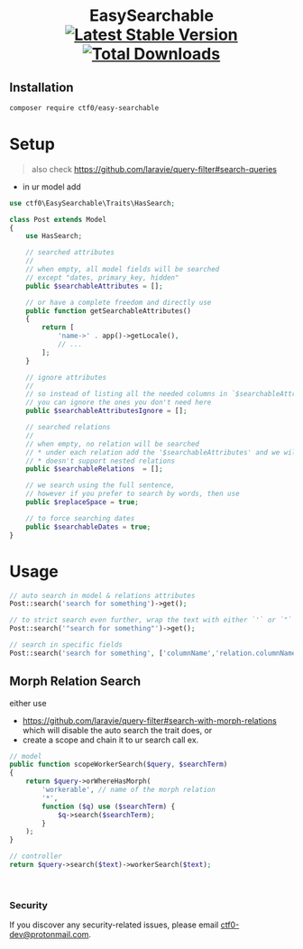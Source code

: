 <h1 align="center">
    EasySearchable
    <br>
    <a href="https://packagist.org/packages/ctf0/easy-searchable"><img src="https://img.shields.io/packagist/v/ctf0/easy-searchable.svg" alt="Latest Stable Version"/></a>
    <a href="https://packagist.org/packages/ctf0/easy-searchable"><img src="https://img.shields.io/packagist/dt/ctf0/easy-searchable.svg" alt="Total Downloads"/></a>
</h1>

## Installation

``` bash
composer require ctf0/easy-searchable
```

# Setup

> also check https://github.com/laravie/query-filter#search-queries

- in ur model add

```php
use ctf0\EasySearchable\Traits\HasSearch;

class Post extends Model
{
    use HasSearch;

    // searched attributes
    //
    // when empty, all model fields will be searched
    // except "dates, primary_key, hidden"
    public $searchableAttributes = [];

    // or have a complete freedom and directly use
    public function getSearchableAttributes()
    {
        return [
            'name->' . app()->getLocale(),
            // ...
        ];
    }

    // ignore attributes
    //
    // so instead of listing all the needed columns in `$searchableAttributes`
    // you can ignore the ones you don't need here
    public $searchableAttributesIgnore = [];

    // searched relations
    //
    // when empty, no relation will be searched
    // * under each relation add the '$searchableAttributes' and we will pick them up automatically
    // * doesn't support nested relations
    public $searchableRelations  = [];

    // we search using the full sentence,
    // however if you prefer to search by words, then use
    public $replaceSpace = true;

    // to force searching dates
    public $searchableDates = true;
}
```

# Usage

```php
// auto search in model & relations attributes
Post::search('search for something')->get();

// to strict search even further, wrap the text with either `'` or `"`
Post::search('"search for something"')->get();

// search in specific fields
Post::search('search for something', ['columnName','relation.columnName'])->get();
```

## Morph Relation Search

either use 
- https://github.com/laravie/query-filter#search-with-morph-relations which will disable the auto search the trait does, or
- create a scope and chain it to ur search call ex.
```php
// model
public function scopeWorkerSearch($query, $searchTerm)
{
    return $query->orWhereHasMorph(
        'workerable', // name of the morph relation
        '*',
        function ($q) use ($searchTerm) {
            $q->search($searchTerm);
        }
    );
}

// controller
return $query->search($text)->workerSearch($text);
```

<br>

### Security

If you discover any security-related issues, please email [ctf0-dev@protonmail.com](mailto:ctf0-dev@protonmail.com).
